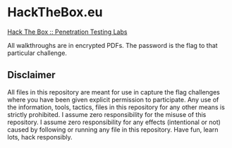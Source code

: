 # HackTheBox.eu
[Hack The Box :: Penetration Testing Labs](https://www.hackthebox.eu)

All walkthroughs are in encrypted PDFs.  The password is the flag to that particular challenge.

## Disclaimer
All files in this repository are meant for use in capture the flag challenges where you have been given explicit permission to participate.  Any use of the information, tools, tactics, files in this repository for any other means is strictly prohibited.  I assume zero responsibility for the misuse of this repository.  I assume zero responsibility for any effects (intentional or not) caused by following or running any file in this repository.  Have fun, learn lots, hack responsibly.